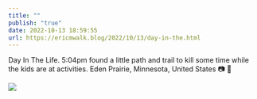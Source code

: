 ```yaml
---
title: ""
publish: "true"
date: 2022-10-13 18:59:55
url: https://ericmwalk.blog/2022/10/13/day-in-the.html
---
```

Day In The Life. 5:04pm found a little path and trail to kill some time while the kids are at activities. Eden Prairie, Minnesota, United States 📷 🍂

![](https://ericmwalk.blog/uploads/2022/f1521ab71b.jpg)